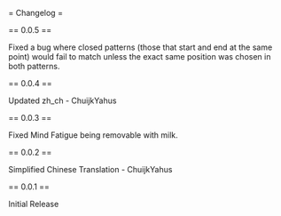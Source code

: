 = Changelog =

== 0.0.5 ==

Fixed a bug where closed patterns (those that start and end at the same point) would fail to match unless the exact
same position was chosen in both patterns.

== 0.0.4 ==

Updated zh_ch - ChuijkYahus

== 0.0.3 ==

Fixed Mind Fatigue being removable with milk.

== 0.0.2 ==

Simplified Chinese Translation - ChuijkYahus

== 0.0.1 ==

Initial Release
